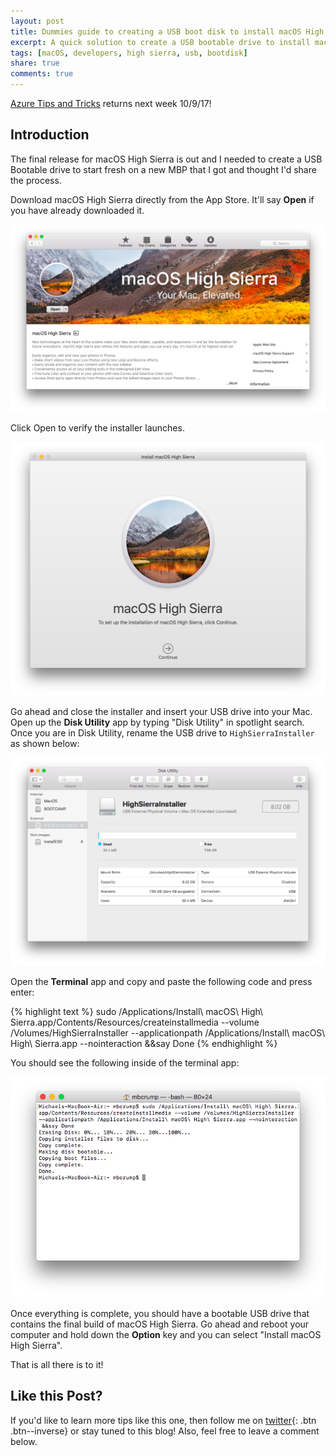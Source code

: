 ```yaml
---
layout: post
title: Dummies guide to creating a USB boot disk to install macOS High Sierra
excerpt: A quick solution to create a USB bootable drive to install macOS High Sierra.
tags: [macOS, developers, high sierra, usb, bootdisk]
share: true
comments: true
---
```


[Azure Tips and Tricks](https://michaelcrump.net/azure-tips-and-tricks-complete-list/) returns next week 10/9/17! 

## Introduction

The final release for macOS High Sierra is out and I needed to create a USB Bootable drive to start fresh on a new MBP that I got and thought I'd share the process. 

Download macOS High Sierra directly from the App Store. It'll say **Open** if you have already downloaded it. 

![image](/files/macoshighsierra1.png)

Click Open to verify the installer launches. 

![image](/files/macoshighsierra5.png)

Go ahead and close the installer and insert your USB drive into your Mac. Open up the **Disk Utility** app by typing "Disk Utility" in spotlight search. Once you are in Disk Utility, rename the USB drive to `HighSierraInstaller` as shown below:

![image](/files/macoshighsierra2.png)

Open the **Terminal** app and copy and paste the following code and press enter: 

{% highlight text %}
sudo /Applications/Install\ macOS\ High\ Sierra.app/Contents/Resources/createinstallmedia --volume /Volumes/HighSierraInstaller --applicationpath /Applications/Install\ macOS\ High\ Sierra.app --nointeraction &&say Done
{% endhighlight %}

You should see the following inside of the terminal app:

![image](/files/macoshighsierra4.png)

Once everything is complete, you should have a bootable USB drive that contains the final build of macOS High Sierra. Go ahead and reboot your computer and hold down the **Option** key and you can select "Install macOS High Sierra". 

That is all there is to it! 

## Like this Post?

If you'd like to learn more tips like this one, then follow me on [twitter](http://twitter.com/mbcrump){: .btn .btn--inverse} or stay tuned to this blog! Also, feel free to leave a comment below. 
